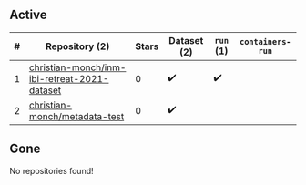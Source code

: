 ## Active
| # | Repository (2) | Stars | Dataset (2) | `run` (1) | `containers-run` |
| --- | --- | --- | --- | --- | --- |
| 1 | [christian-monch/inm-ibi-retreat-2021-dataset](https://github.com/christian-monch/inm-ibi-retreat-2021-dataset) | 0 | :heavy_check_mark: | :heavy_check_mark: |  |
| 2 | [christian-monch/metadata-test](https://github.com/christian-monch/metadata-test) | 0 | :heavy_check_mark: |  |  |

## Gone
No repositories found!
